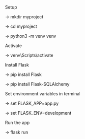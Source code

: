Setup 

-> mkdir myproject

-> cd myproject

-> python3 -m venv venv



Activate

-> venv\Scripts\activate



Install Flask

-> pip install Flask

-> pip install Flask-SQLAlchemy



Set environment variables in terminal

-> set FLASK_APP=app.py

-> set FLASK_ENV=development



Run the app 

-> flask run
